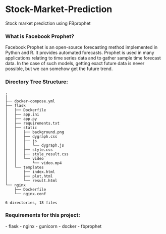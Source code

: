 # Stock-Market-Prediction
Stock market prediction using FBprophet

<h3>What is Facebook Prophet?</h3>

Facebook Prophet is an open-source forecasting method implemented in Python and R. It provides automated forecasts. Prophet is used in many applications relating to time series data and to gather sample time forecast data. In the case of such models, getting exact future data is never possible, but we can somehow get the future trend.

<h3>Directory Tree Structure: </h3>

```
.
│
├── docker-compose.yml
├── flask
│   ├── Dockerfile
│   ├── app.ini
│   ├── app.py
│   ├── requirements.txt
│   ├── static
│   │   ├── background.png
│   │   ├── dygraph.css
│   │   ├── js
│   │   │   └── dygraph.js
│   │   ├── style.css
│   │   ├── style_result.css
│   │   └── video
│   │       └── video.mp4
│   └── templates
│       ├── index.html
│       ├── plot.html
│       └── result.html
└── nginx
    ├── Dockerfile
    └── nginx.conf

6 directories, 18 files

```

<h3>Requirements for this project: </h3>
- flask
- nginx
- gunicorn
- docker
- fbprophet

